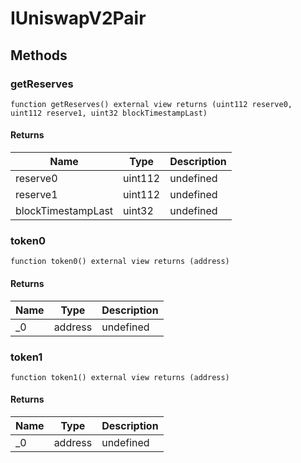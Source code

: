# IUniswapV2Pair









## Methods

### getReserves

```solidity
function getReserves() external view returns (uint112 reserve0, uint112 reserve1, uint32 blockTimestampLast)
```






#### Returns

| Name | Type | Description |
|---|---|---|
| reserve0 | uint112 | undefined
| reserve1 | uint112 | undefined
| blockTimestampLast | uint32 | undefined

### token0

```solidity
function token0() external view returns (address)
```






#### Returns

| Name | Type | Description |
|---|---|---|
| _0 | address | undefined

### token1

```solidity
function token1() external view returns (address)
```






#### Returns

| Name | Type | Description |
|---|---|---|
| _0 | address | undefined




